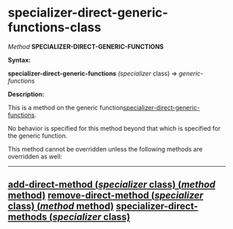 specializer-direct-generic-functions-class
==========================================

*Method* **SPECIALIZER-DIRECT-GENERIC-FUNCTIONS**

**Syntax:**

**specializer-direct-generic-functions** *(specializer* class) => *generic-functions*

**Description:**

This is a method on the generic function[specializer-direct-generic-functions](/docs/meta-object-protocol/specializer-direct-generic-functions).

No behavior is specified for this method beyond that which is specified for the generic function.

This method cannot be overridden unless the following methods are overridden as well:

  -----------------------------------------------------------------------------------------------
  [add-direct-method (*specializer* class) (*method* method)](/docs/meta-object-protocol/add-direct-method-class)
  [remove-direct-method (*specializer* class) (*method* method)](/docs/meta-object-protocol/remove-direct-method-class)
  [specializer-direct-methods (*specializer* class)](/docs/meta-object-protocol/specializer-direct-methods-class)
  -----------------------------------------------------------------------------------------------



